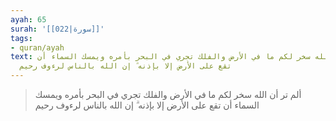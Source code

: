 ```yaml
---
ayah: 65
surah: '[[022|سورة]]'
tags:
- quran/ayah
text: ألم تر أن الله سخر لكم ما في الأرض والفلك تجري في البحر بأمره ويمسك السماء أن
  تقع على الأرض إلا بإذنه ۗ إن الله بالناس لرءوف رحيم
---
```

> ألم تر أن الله سخر لكم ما في الأرض والفلك تجري في البحر بأمره ويمسك السماء أن تقع على الأرض إلا بإذنه ۗ إن الله بالناس لرءوف رحيم
